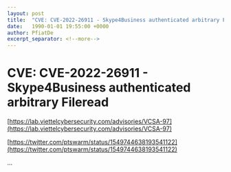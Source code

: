 ```yaml
---
layout: post
title:  "CVE: CVE-2022-26911 - Skype4Business authenticated arbitrary Fileread"
date:   1990-01-01 19:55:00 +0000
author: PfiatDe
excerpt_separator: <!--more-->
---
```


# CVE: CVE-2022-26911 - Skype4Business authenticated arbitrary Fileread

[https://lab.viettelcybersecurity.com/advisories/VCSA-97](https://lab.viettelcybersecurity.com/advisories/VCSA-97)

[https://twitter.com/ptswarm/status/1549744638193541122](https://twitter.com/ptswarm/status/1549744638193541122)

...
<!--more-->
